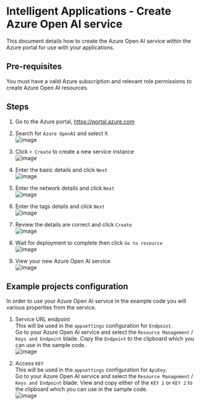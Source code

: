 # Intelligent Applications - Create Azure Open AI service

This document details how to create the Azure Open AI service within the Azure portal for use with your applications.

## Pre-requisites

You must have a valid Azure subscription and relevant role permissions to create Azure Open AI resources.

## Steps

1. Go to the Azure portal, https://portal.azure.com

1. Search for `Azure OpenAI` and select it<br/>
![image](portal-search-openai.png)

1. Click `+ Create` to create a new service instance<br/>
![image](portal-create-openai.png)

1. Enter the basic details and click `Next`<br/>
![image](portal-create-openai-basics.png)

1. Enter the network details and click `Next`<br/>
![image](portal-create-openai-network.png)

1. Enter the tags details and click `Next`<br/>
![image](portal-create-openai-tags.png)

1. Review the details are correct and click `Create`<br/>
![image](portal-create-openai-create.png)

1. Wait for deployment to complete then click `Go to resource`<br/>
![image](portal-create-openai-deploy.png)

1. View your new Azure Open AI service<br/>
![image](portal-create-openai-resource.png)


## Example projects configuration

In order to use your Azure Open AI service in the example code you will various properties from the service.

1. Service URL endpoint<br/>
This will be used in the `appsettings` configuration for `Endpoint`.<br/>
Go to your Azure Open AI service and select the `Resource Management` / `Keys and Endpoint` blade.
Copy the `Endpoint` to the clipboard which you can use in the sample code.<br/>
![image](portal-openai-url.png)

1. Access `KEY`<br/>
This will be used in the `appsettings` configuration for `ApiKey`.<br/>
Go to your Azure Open AI service and select the `Resource Management` / `Keys and Endpoint` blade.
View and copy either of the `KEY 1` or `KEY 2` to the clipboard which you can use in the sample code.<br/>
![image](portal-openai-keys.png)
